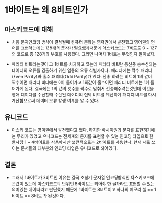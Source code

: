 # 1바이트는 왜 8비트인가

## 아스키코드에 대해
- 처음 문자인코딩 방식이 결정될때 컴퓨터 문화는 영어권에서 발전했고 영어권의 언어를 표현하는데는 128개의 문자가 필요했기때문에 아스키코드는 7비트로 0 ~ 127의 코드로 총 128개의 부호를 사용했다. 그러면 나머지 1비트는 무엇인지 알아보자.

- 패리티 비트라는것이 그 1비트를 차지하고 있는데 패리티 비트란 통신중 송수신되는 데이터의 오류를 검출하기 위한 일종의 오류 식별자이다. 패리티에는 짝수 패리티(Even Parity)와 홀수 패리티(Odd Parity)가 있다. 전송 하려는 비트에  1의 값이 짝수이면 패리티 비티에는 0이 들어가고 1의값이 홀수이면 패리티 비트에는 1이 들어가게 된다. 결국에는 1의 값의 갯수를 짝수로 맞춰서 전송해주려는것인데 이것을 통해 데이터를 수신할때 수신된 데이터의 전체 비트를 계산하여 패리티 비트를 다시 계산함으로써 데이터 오류 발생 여부를 알 수 있다.

## 유니코드
- 아스키 코드는 영어권에서 발전했다고 했다. 하지만 아시아권의 문자를 표현하기에는 무리가 있었고 유니코드는 전세계의 문자를 표현할 수 있는 인코딩 타입으로 한 글자당 1 ~ 4바이트를 사용하지만 보편적으로는 2바이트를 사용한다. 현재 새로 쓰이는 문서들의 대부분의 인코딩 타입은 유니코드로 되어있다.

## 결론
- 그래서 1바이트가 8비트인 이유는 결국 초창기 문자열 인코딩방식인 아스키코드에 관련이 있는데 아스키코드의 단위인 8바이트는 되어야 한 글자라도 표현할 수 있는 의미있는 데이터라고 판단했기 때문에 1바이트는 8비트이고 하나의 메모리 셀 == 1바이트 == 8비트 가 된것이다.
